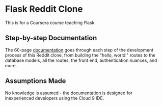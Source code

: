 # Flask Reddit Clone

This is for a Coursera course teaching Flask. 

## Step-by-step Documentation

The 60-page [documentation](https://docs.google.com/document/d/16XEdoqeY2XH0ROYiVefino9cJgOta3oB52O1BvuoY_4/edit?usp=sharing) goes through each step of the development process of this Reddit clone, from building the "hello, world!" routes to the database models, all the routes, the front end, authentication nuances, and more.

## Assumptions Made

No knowledge is assumed - the documentation is designed for inexperienced developers using the Cloud 9 IDE.
